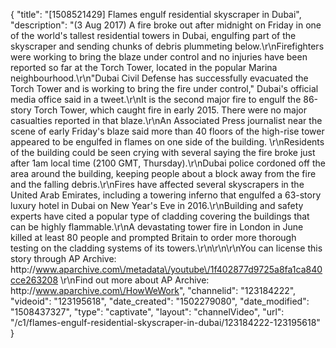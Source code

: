 {
    "title": "[1508521429] Flames engulf residential skyscraper in Dubai",
    "description": "(3 Aug 2017) A fire broke out after midnight on Friday in one of the world's tallest residential towers in Dubai, engulfing part of the skyscraper and sending chunks of debris plummeting below.\r\nFirefighters were working to bring the blaze under control and no injuries have been reported so far at the Torch Tower, located in the popular Marina neighbourhood.\r\n\"Dubai Civil Defense has successfully evacuated the Torch Tower and is working to bring the fire under control,\" Dubai's official media office said in a tweet.\r\nIt is the second major fire to engulf the 86-story Torch Tower, which caught fire in early 2015. There were no major casualties reported in that blaze.\r\nAn Associated Press journalist near the scene of early Friday's blaze said more than 40 floors of the high-rise tower appeared to be engulfed in flames on one side of the building. \r\nResidents of the building could be seen crying with several saying the fire broke just after 1am local time (2100 GMT, Thursday).\r\nDubai police cordoned off the area around the building, keeping people about a block away from the fire and the falling debris.\r\nFires have affected several skyscrapers in the United Arab Emirates, including a towering inferno that engulfed a 63-story luxury hotel in Dubai on New Year's Eve in 2016.\r\nBuilding and safety experts have cited a popular type of cladding covering the buildings that can be highly flammable.\r\nA devastating tower fire in London in June killed at least 80 people and prompted Britain to order more thorough testing on the cladding systems of its towers.\r\n\r\n\r\nYou can license this story through AP Archive: http:\/\/www.aparchive.com\/metadata\/youtube\/1f402877d9725a8fa1ca840cce263208 \r\nFind out more about AP Archive: http:\/\/www.aparchive.com\/HowWeWork",
    "channelid": "123184222",
    "videoid": "123195618",
    "date_created": "1502279080",
    "date_modified": "1508437327",
    "type": "captivate",
    "layout": "channelVideo",
    "url": "\/c1\/flames-engulf-residential-skyscraper-in-dubai\/123184222-123195618"
}